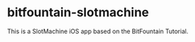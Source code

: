 bitfountain-slotmachine
=======================
This is a SlotMachine iOS app based on the BitFountain Tutorial.

